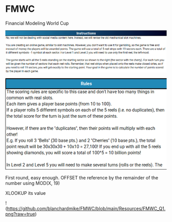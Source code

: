 # FMWC
Financial Modeling World Cup

![alt text](https://github.com/blanchardmike/FMWC/blob/main/Resources/FMWC_Instructions.png)


![alt text](https://github.com/blanchardmike/FMWC/blob/main/Resources/FMWC_Rules.png)

First round, easy enough. OFFSET the reference by the remainder of the number using MOD(X, 19)

XLOOKUP its value

!(https://github.com/blanchardmike/FMWC/blob/main/Resources/FMWC_Q1.png?raw=true)
